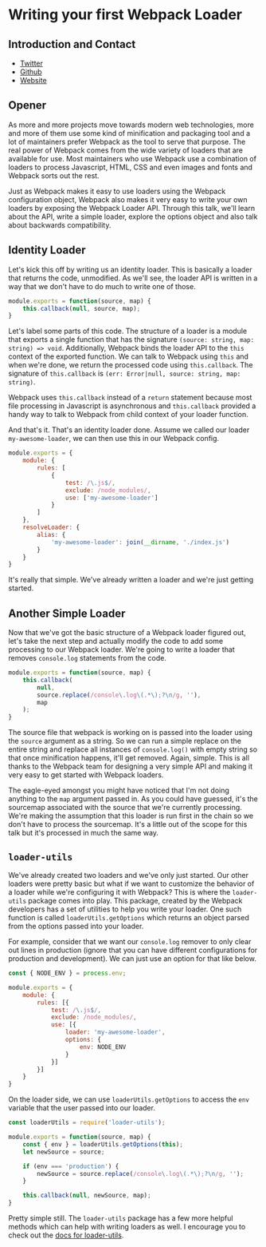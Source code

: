 # Writing your first Webpack Loader

## Introduction and Contact

* [Twitter](https://twitter.com/YashdalfTheGray)
* [Github](https://github.com/YashdalfTheGray)
* [Website](https://yashkulshrestha.carrd.co/)

## Opener

As more and more projects move towards modern web technologies, more and more of them use some kind of minification and packaging tool and a lot of maintainers prefer Webpack as the tool to serve that purpose. The real power of Webpack comes from the wide variety of loaders that are available for use. Most maintainers who use Webpack use a combination of loaders to process Javascript, HTML, CSS and even images and fonts and Webpack sorts out the rest.

Just as Webpack makes it easy to use loaders using the Webpack configuration object, Webpack also makes it very easy to write your own loaders by exposing the Webpack Loader API. Through this talk, we'll learn about the API, write a simple loader, explore the options object and also talk about backwards compatibility.

## Identity Loader

Let's kick this off by writing us an identity loader. This is basically a loader that returns the code, unmodified. As we'll see, the loader API is written in a way that we don't have to do much to write one of those.

```javascript
module.exports = function(source, map) {
    this.callback(null, source, map);
}
```

Let's label some parts of this code. The structure of a loader is a module that exports a single function that has the signature `(source: string, map: string) => void`. Additionally, Webpack binds the loader API to the `this` context of the exported function. We can talk to Webpack using `this` and when we're done, we return the processed code using `this.callback`. The signature of `this.callback` is `(err: Error|null, source: string, map: string)`.

Webpack uses `this.callback` instead of a `return` statement because most file processing in Javascript is asynchronous and `this.callback` provided a handy way to talk to Webpack from child context of your loader function.

And that's it. That's an identity loader done. Assume we called our loader `my-awesome-loader`, we can then use this in our Webpack config.

```javascript
module.exports = {
    module: {
        rules: [
            {
                test: /\.js$/,
                exclude: /node_modules/,
                use: ['my-awesome-loader']
            }
        ]
    },
    resolveLoader: {
        alias: {
            'my-awesome-loader': join(__dirname, './index.js')
        }
    }
}
```

It's really that simple. We've already written a loader and we're just getting started.

## Another Simple Loader

Now that we've got the basic structure of a Webpack loader figured out, let's take the next step and actually modify the code to add some processing to our Webpack loader. We're going to write a loader that removes `console.log` statements from the code.

```javascript
module.exports = function(source, map) {
    this.callback(
        null,
        source.replace(/console\.log\(.*\);?\n/g, ''),
        map
    );
}
```

The source file that webpack is working on is passed into the loader using the `source` argument as a string. So we can run a simple replace on the entire string and replace all instances of `console.log()` with empty string so that once minification happens, it'll get removed. Again, simple. This is all thanks to the Webpack team for designing a very simple API and making it very easy to get started with Webpack loaders.

The eagle-eyed amongst you might have noticed that I'm not doing anything to the `map` argument passed in. As you could have guessed, it's the sourcemap associated with the source that we're currently processing. We're making the assumption that this loader is run first in the chain so we don't have to process the sourcemap. It's a little out of the scope for this talk but it's processed in much the same way.

## `loader-utils`

We've already created two loaders and we've only just started. Our other loaders were pretty basic but what if we want to customize the behavior of a loader while we're configuring it with Webpack? This is where the `loader-utils` package comes into play. This package, created by the Webpack developers has a set of utilities to help you write your loader. One such function is called `loaderUtils.getOptions` which returns an object parsed from the options passed into your loader.

For example, consider that we want our `console.log` remover to only clear out lines in production (ignore that you can have different configurations for production and development). We can just use an option for that like below.

```javascript
const { NODE_ENV } = process.env;

module.exports = {
    module: {
        rules: [{
            test: /\.js$/,
            exclude: /node_modules/,
            use: [{
                loader: 'my-awesome-loader',
                options: {
                    env: NODE_ENV
                }
            }]
        }]
    }
}
```

On the loader side, we can use `loaderUtils.getOptions` to access the `env` variable that the user passed into our loader.

```javascript
const loaderUtils = require('loader-utils');

module.exports = function(source, map) {
    const { env } = loaderUtils.getOptions(this);
    let newSource = source;

    if (env === 'production') {
        newSource = source.replace(/console\.log\(.*\);?\n/g, '');
    }

    this.callback(null, newSource, map);
}
```

Pretty simple still. The `loader-utils` package has a few more helpful methods which can help with writing loaders as well. I encourage you to check out the [docs for loader-utils](https://github.com/webpack/loader-utils). 
